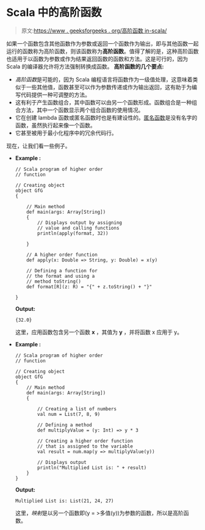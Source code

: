 # Scala 中的高阶函数

> 原文:[https://www . geeksforgeeks . org/高阶函数 in-scala/](https://www.geeksforgeeks.org/higher-order-functions-in-scala/)

如果一个函数包含其他函数作为参数或返回一个函数作为输出，即与其他函数一起运行的函数称为高阶函数，则该函数称为**高阶函数**。值得了解的是，这种高阶函数也适用于以函数为参数或作为结果返回函数的函数和方法。这是可行的，因为 Scala 的编译器允许将方法强制转换成函数。
**高阶函数的几个要点:**

*   *高阶函数*是可能的，因为 Scala 编程语言将函数作为一级值处理，这意味着类似于一些其他值，函数甚至可以作为参数传递或作为输出返回，这有助于为编写代码提供一种可调整的方法。
*   这有利于产生函数组合，其中函数可以由另一个函数形成。函数组合是一种组合方法，其中一个函数显示两个组合函数的使用情况。
*   它在创建 lambda 函数或匿名函数时也是有建设性的。[匿名函数](https://www.geeksforgeeks.org/anonymous-functions-in-scala/)是没有名字的函数，虽然执行起来像一个函数。
*   它甚至被用于最小化程序中的冗余代码行。

现在，让我们看一些例子。

*   **Example :**

    ```
    // Scala program of higher order
    // function

    // Creating object
    object GfG 
    {

        // Main method
        def main(args: Array[String]) 
        {
            // Displays output by assigning 
            // value and calling functions
            println(apply(format, 32))

        }

        // A higher order function
        def apply(x: Double => String, y: Double) = x(y)

        // Defining a function for
        // the format and using a
        // method toString()
        def format[R](z: R) = "{" + z.toString() + "}"

    }
    ```

    **Output:**

    ```
    {32.0}

    ```

    这里，应用函数包含另一个函数 **x** ，其值为 **y** ，并将函数 x 应用于 y。

*   **Example :**

    ```
    // Scala program of higher order
    // function

    // Creating object
    object GfG 
    {
        // Main method
        def main(args: Array[String]) 
        {

            // Creating a list of numbers
            val num = List(7, 8, 9)

            // Defining a method
            def multiplyValue = (y: Int) => y * 3

            // Creating a higher order function 
            // that is assigned to the variable
            val result = num.map(y => multiplyValue(y))

            // Displays output
            println("Multiplied List is: " + result)
        }
    }
    ```

    **Output:**

    ```
    Multiplied List is: List(21, 24, 27)

    ```

    这里，*映射*是以另一个函数即(y = >多值(y))为参数的函数，所以是高阶函数。